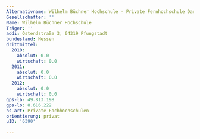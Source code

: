 ```yaml
---
Alternativname: Wilhelm Büchner Hochschule - Private Fernhochschule Darmstadt
Gesellschafter: ''
Name: Wilhelm Büchner Hochschule
Träger: ''
addi: Ostendstraße 3, 64319 Pfungstadt
bundesland: Hessen
drittmittel:
  2010:
    absolut: 0.0
    wirtschaft: 0.0
  2011:
    absolut: 0.0
    wirtschaft: 0.0
  2012:
    absolut: 0.0
    wirtschaft: 0.0
gps-la: 49.813.198
gps-lo: 8.616.222
hs-art: Private Fachhochschulen
orientierung: privat
uID: '6390'

---
```


